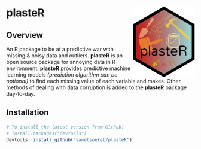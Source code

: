 # plasteR <img src="https://github.com/sametsoekel/plasteR/blob/master/plasteR_showroom/logo.png?raw=true" align="right" height=190/> 



## Overview

An R package to be at a predictive war with missing &amp; noisy data and outliers. 
**plasteR** is an open source package for annoying data in R environment. **plasteR** provides predictive machine learning models *(prediction algorithm can be optional)* to find each missing value of each variable and makes. Other methods of dealing with data corruption is added to the **plasteR** package day-to-day.


## Installation

``` r
# To install the latest version from Github:
# install.packages("devtools")
devtools::install_github("sametsoekel/plasteR")
```


